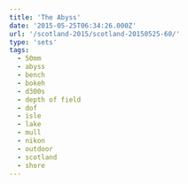 ```yaml
---
title: 'The Abyss'
date: '2015-05-25T06:34:26.000Z'
url: '/scotland-2015/scotland-20150525-60/'
type: 'sets'
tags:
  - 50mm
  - abyss
  - bench
  - bokeh
  - d300s
  - depth of field
  - dof
  - isle
  - lake
  - mull
  - nikon
  - outdoor
  - scotland
  - shore
---
```

